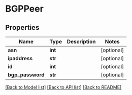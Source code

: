 # BGPPeer

## Properties
Name | Type | Description | Notes
------------ | ------------- | ------------- | -------------
**asn** | **int** |  | [optional] 
**ipaddress** | **str** |  | [optional] 
**id** | **int** |  | [optional] 
**bgp_password** | **str** |  | [optional] 

[[Back to Model list]](../README.md#documentation-for-models) [[Back to API list]](../README.md#documentation-for-api-endpoints) [[Back to README]](../README.md)


